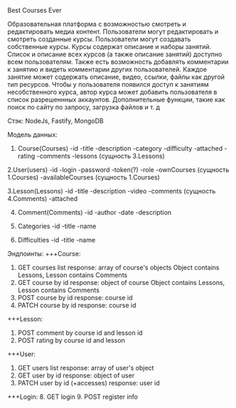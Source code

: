 Best Courses Ever

Образовательная платформа c возможностью смотреть и редактировать медиа контент.
Пользователи могут редактировать и смотреть созданные курсы.
Пользователи могут создавать собственные курсы.
Курсы содержат описание и наборы занятий.
Список и описание всех курсов (a также описание занятий) доступно всем пользователям.
Также есть возможность добавлять комментарии к занятию и видеть комментарии других пользователей.
Каждое занятие может содержать описание, видео, ссылки, файлы как другой тип ресурсов.
Чтобы y пользователя появился доступ к занятиям несобственного курса, автор курса может добавить пользователя в список разрешеннных аккаунтов.
Дополнительные функции, такие как поиск по сайту по запросу, загрузка файлов и т. д

<!--  -->
Cтэк:
NodeJs, Fastify, MongoDB

<!--  -->
Модель данных:
1. Course(Courses)
-id
-title
-description
-category
-difficulty
-attached
-rating
-comments
-lessons (сущность 3.Lessons)

2.User(users)
-id
-login
-password
-token(?)
-role
-ownCourses (сущность 1.Courses)
-availableCourses (сущность 1.Courses)

3.Lesson(Lessons)
-id
-title
-description
-video
-comments (сущность 4.Comments)
-attached

4. Comment(Comments)
-id
-author
-date
-description

5. Categories
-id
-title
-name

6. Difficulties
-id
-title
-name

<!--  -->
Эндпоинты:
+++Course:
1. GET courses list
response: array of course's objects
Object contains Lessons, Lesson contains Comments
2. GET course by id
response: object of course
Object contains Lessons, Lesson contains Comments
3. POST course by id
response: course id
4. PATCH course by id
response: course id

+++Lesson:
1. POST comment by course id and lesson id
2. POST rating by course id and lesson

+++User:
1. GET users list
response: array of user's object
2. GET user by id
response: object of user
3. PATCH user by id (+accesses)
response: user id

+++Login:
8. GET login
9. POST register info

<!--  -->

